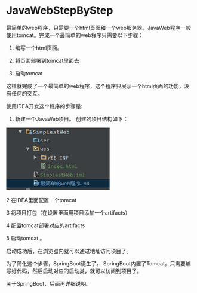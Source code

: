 # JavaWebStepByStep

最简单的web程序，只需要一个html页面和一个web服务器。JavaWeb程序一般使用tomcat。完成一个最简单的web程序只需要以下步骤：

1. 编写一个html页面。

2. 将页面部署到tomcat里面去

3. 启动tomcat

这样就完成了一个最简单的web程序，这个程序只展示一个html页面的功能，没有任何的交互。




使用IDEA开发这个程序的步骤是:

1. 新建一个JavaWeb项目。  创建的项目结构如下：

![项目结构](img/1.png)





2 在IDEA里面配置一个tomcat

3 将项目打包（在设置里面用项目添加一个artifacts）

4 配置tomcat部署对应的artifacts

5 启动tomcat 。

启动成功后，在浏览器内就可以通过地址访问项目了。

为了简化这个步骤，SpringBoot诞生了。 SpringBoot内置了Tomcat。只需要编写好代码，然后启动对应的启动类，就可以访问到项目了。

关于SpringBoot，后面再详细说明。




